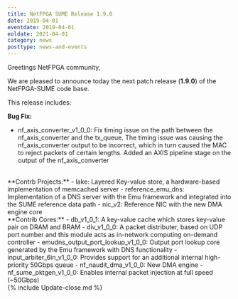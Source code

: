 ```yaml
---
title: NetFPGA SUME Release 1.9.0
date: 2019-04-01
eventdate: 2019-04-01
eoldate: 2021-04-01
category: news
posttype: news-and-events
---
```


Greetings NetFPGA community,

We are pleased to announce today the next patch release (**1.9.0**) of the NetFPGA-SUME code base.

This release includes:

**Bug Fix:**
- nf_axis_converter_v1_0_0: Fix timing issue on the path between the nf_axis_converter and the tx_queue. The timing issue was causing the nf_axis_converter output to be incorrect, which in turn caused the MAC to reject packets of certain lengths. Added an AXIS pipeline stage on the output of the nf_axis_converter

<br>
**Contrb Projects:**
- lake: Layered Key-value store, a hardware-based implementation of memcached server
- reference_emu_dns: Implementation of a DNS server with the Emu framework and integrated into the SUME reference data path
- nic_v2: Reference NIC with the new DMA engine core

<br>
**Contrib Cores:**
- db_v1_0_1: A key-value cache which stores key-value pair on DRAM and BRAM
- div_v1_0_0: A packet distributer, based on UDP port number and this module acts as in-network computing on-demand controller
- emudns_output_port_lookup_v1_0_0: Output port lookup core generated by the Emu framework with DNS functionality
- input_arbiter_6in_v1_0_0: Provides support for an additional internal high-priority 50Gbps queue
- nf_naudit_dma_v1_0_0: New DMA engine
- nf_sume_pktgen_v1_0_0: Enables internal packet injection at full speed (~50Gbps)

<br>
{% include Update-close.md %}
